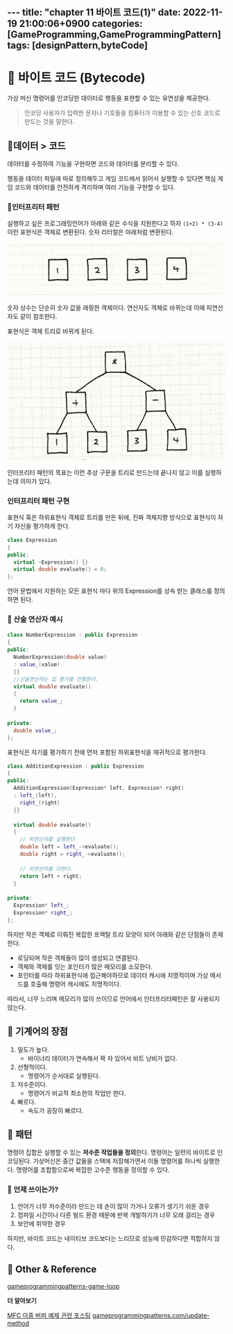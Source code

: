 ﻿﻿---
title: "chapter 11 바이트 코드(1)"
date: 2022-11-19 21:00:06+0900
categories: [GameProgramming,GameProgrammingPattern]
tags: [designPattern,byteCode]
---

# **👀 바이트 코드 (Bytecode)**
    
가상 머신 명령어를 인코딩한 데이터로 행동을 표현할 수 있는 유연성을 제공한다.

> 인코딩 
사용자가 입력한 문자나 기호들을 컴퓨터가 이용할 수 있는 신호 코드로 만드는 것을 말한다.

## 📄데이터 > 코드

데이터를 수정하여 기능을 구현하면 코드와 데이터를 분리할 수 있다.

행동을 데이터 파일에 따로 정의해두고 게임 코드에서 읽어서 실행할 수 있다면 핵심 게임 코드와 데이터를 안전하게 격리하며 여러 기능을 구현할 수 있다.

### 🧩인터프리터 패턴
실행하고 싶은 프로그래밍언어가 아래와 같은 수식을 지원한다고 하자
`(1+2) * (3-4)`
이런 표현식은 객체로 변환된다. 숫자 리터럴은 아래처럼 변환된다.

![img-bytecodeNumbers](/assets/img/post/programmingPattern/bytecodeNumbers.png)

숫자 상수는 단순히 숫자 값을 래핑한 객체이다. 연산자도 객체로 바뀌는데 이때 피연산자도 같이 참조한다.

표현식은 객체 트리로 바뀌게 된다.

![img-bytecodeNumbers](/assets/img/post/programmingPattern/bytecodeAst.png)

인터프리터 패턴의 목표는 이런 추상 구문을 트리로 만드는데 끝나지 않고 이를 실행하는데 의미가 있다.

### 인터프리터 패턴 구현

표현식 혹은 하위표현식 객체로 트리를 만든 뒤에, 진짜 객체지향 방식으로 표현식이 자기 자신을 평가하게 한다.

```cpp
class Expression
{
public:
  virtual ~Expression() {}
  virtual double evaluate() = 0;
};
```
언어 문법에서  지원하는 모든 표현식 마다 위의 Expression를 상속 받는 클래스를 정의하면 된다.

### 🚩 산술 연산자 예시

```cpp
class NumberExpression : public Expression
{
public:
  NumberExpression(double value)
  : value_(value)
  {}
  //산술연산자는 값 평가를 진행한다.
  virtual double evaluate()
  {
    return value_;
  }

private:
  double value_;
};
```
표현식은 자기를 평가하기 전에 먼저 포함된 하위표현식을 재귀적으로 평가한다.

```cpp
class AdditionExpression : public Expression
{
public:
  AdditionExpression(Expression* left, Expression* right)
  : left_(left),
    right_(right)
  {}

  virtual double evaluate()
  {
    // 피연산자를 실행한다
    double left = left_->evaluate();
    double right = right_->evaluate();

    // 피연산자를 더한다.
    return left + right;
  }

private:
  Expression* left_;
  Expression* right_;
};
```
하지만 작은 객체로 이뤄진 복잡한 프랙탈 트리 모양이 되어 아래와 같은 단점들이 존재한다.

- 로딩되며 작은 객체들이 많이 생성되고 연결된다.
- 객체와 객체를 잇는 포인터가 많은 메모리를 소모한다. 
- 포인터를 따라 하위표현식에 접근해야하므로 데이터 캐시에 치명적이며 가상 메서드를 호출해 명령어 캐시에도 치명적이다.

따라서, 너무 느리며 메모리가 많이 쓰이므로 언어에서 인터프리터패턴은 잘 사용되지 않는다.


## 👾 기계어의 장점
1. 밀도가 높다.
	- 바이너리 데이터가 연속해서 꽉 차 있어서 비트 낭비가 없다.
2. 선형적이다.
	- 명령어가 순서대로 실행된다.
3. 저수준이다.
	- 명령어가 비교적 최소한의 작업만 한다.
5. 빠르다.
    - 속도가 굉장히 빠르다.
    
## 🔗 패턴

명령어 집합은 실행할 수 있는 **저수준 작업들을 정의**한다. 명령어는 일련의 바이트로 인코딩된다. 가상머신은 중간 값들을 스택에 저장해가면서 이들 명령어를 하나씩 실행한다. 명령어를 조합함으로써 복잡한 고수준 행동을 정의할 수 있다.

### 🤔 언제 쓰이는가?
1. 언어가 너무 저수준이라 만드는 데 손이 많이 가거나 오류가 생기기 쉬운 경우
2. 컴파일 시간이나 다른 빌드 환경 때문에 반복 개발하기가 너무 오래 걸리는 경우
3. 보안에 취약한 경우

하지만, 바이트 코드는 네이티브 코드보다는 느리므로 성능에 민감하다면 적합하지 않다.

## 📌 Other & Reference

[gameprogrammingpatterns-game-loop](https://gameprogrammingpatterns.com/bytecode.html)

**더 알아보기**

[MFC 이중 버퍼 예제 관련 포스팅](https://adnoctum.tistory.com/149)
[gameprogrammingpatterns.com/update-method](https://gameprogrammingpatterns.com/update-method.html)
